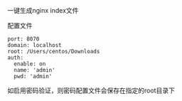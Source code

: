 一键生成nginx index文件

配置文件
```
port: 8070
domain: localhost
root: /Users/centos/Downloads
auth:
  enable: on
  name: 'admin'
  pwd: 'admin'
```
如启用密码验证，则密码配置文件会保存在指定的root目录下